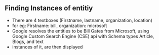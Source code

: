 ## Finding Instances of entitiy

- There are 4 textboxes (Firstname, lastname, organization, location)
- for eg: Firstname: bill, organization: microsoft
- Google resolves the entities to be Bill Gates from Microsoft, using Google Custom Search Engine (CSE) api with Schema types
	  Article, Blogs, and text
- instances of it, are then displayed

